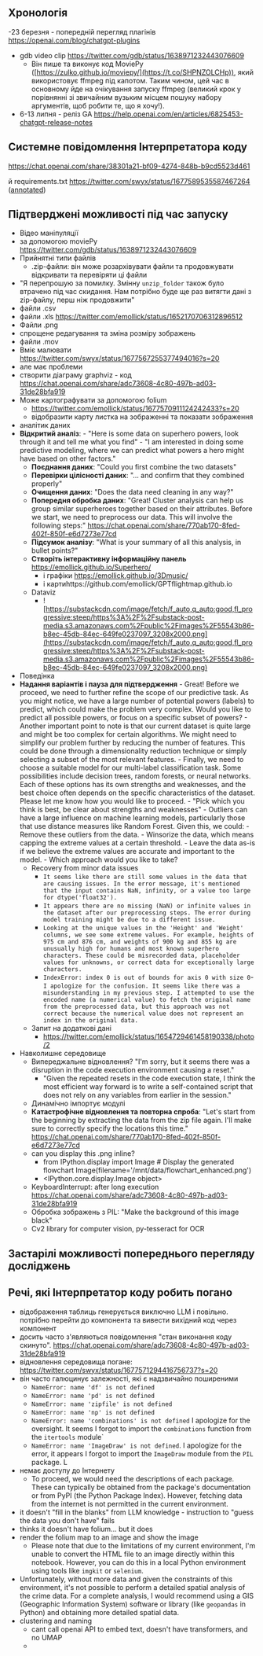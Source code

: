 ## Хронологія
-23 березня - попередній перегляд плагінів https://openai.com/blog/chatgpt-plugins
- gdb video clip https://twitter.com/gdb/status/1638971232443076609
	- Він пише та виконує код MoviePy ([https://zulko.github.io/moviepy/](https://t.co/SHPNZOLCHp)), який використовує ffmpeg під капотом. Таким чином, цей час в основному йде на очікування запуску ffmpeg (великий крок у порівнянні зі звичайним вузьким місцем пошуку набору аргументів, щоб робити те, що я хочу!).
- 6-13 липня - реліз GA https://help.openai.com/en/articles/6825453-chatgpt-release-notes

## Системне повідомлення Інтерпретатора коду

https://chat.openai.com/share/38301a21-bf09-4274-848b-b9cd5523d461

й requirements.txt https://twitter.com/swyx/status/1677589535587467264
([annotated](https://chat.openai.com/share/a4336af0-6faa-4ffb-b5b0-a3bd7ef8f3aa))

## Підтверджені можливості під час запуску
- Відео маніпуляції
- за допомогою moviePy https://twitter.com/gdb/status/1638971232443076609
- Прийнятні типи файлів
	- .zip-файли: він може розархівувати файли та продовжувати відкривати та перевіряти ці файли
- "Я перепрошую за помилку. Змінну `unzip_folder` також було втрачено під час скидання. Нам потрібно буде ще раз витягти дані з zip-файлу, перш ніж продовжити"
- файли .csv
- файли .xls https://twitter.com/emollick/status/1652170706312896512
- Файли .png
- спрощене редагування та зміна розміру зображень
- файли .mov
- Вміє малювати https://twitter.com/swyx/status/1677567255377494016?s=20
- але має проблеми
- створити діаграму graphviz - код https://chat.openai.com/share/adc73608-4c80-497b-ad03-31de28bfa919
- Може картографувати за допомогою folium
	- https://twitter.com/emollick/status/1677570911124242433?s=20
	- відобразити карту листка на зображенні та показати зображення
- аналітик даних
- **Відкритий аналіз**:
		- "Here is some data on superhero powers, look through it and tell me what you find"
		- "I am interested in doing some predictive modeling, where we can predict what powers a hero might have based on other factors."
	- **Поєднання даних**: "Could you first combine the two datasets"
	- **Перевірки цілісності даних**: "... and confirm that they combined properly"
	- **Очищення даних**: "Does the data need cleaning in any way?"
	- **Попередня обробка даних**: "Great! Cluster analysis can help us group similar superheroes together based on their attributes. Before we start, we need to preprocess our data. This will involve the following steps:" https://chat.openai.com/share/770ab170-8fed-402f-850f-e6d7273e77cd
	- **Підсумок аналізу**: "What is your summary of all this analysis, in bullet points?"
	- **Створіть інтерактивну інформаційну панель** https://emollick.github.io/Superhero/
		- і графіки https://emollick.github.io/3Dmusic/
		- і картиhttps://github.com/emollick/GPTflightmap.github.io
	- Dataviz
		- ![https://substackcdn.com/image/fetch/f_auto,q_auto:good,fl_progressive:steep/https%3A%2F%2Fsubstack-post-media.s3.amazonaws.com%2Fpublic%2Fimages%2F55543b86-b8ec-45db-84ec-649fe0237097_3208x2000.png](https://substackcdn.com/image/fetch/f_auto,q_auto:good,fl_progressive:steep/https%3A%2F%2Fsubstack-post-media.s3.amazonaws.com%2Fpublic%2Fimages%2F55543b86-b8ec-45db-84ec-649fe0237097_3208x2000.png)
- Поведінка
- **Надання варіантів і пауза для підтвердження**
		- Great! Before we proceed, we need to further refine the scope of our predictive task. As you might notice, we have a large number of potential powers (labels) to predict, which could make the problem very complex. Would you like to predict all possible powers, or focus on a specific subset of powers?
		- Another important point to note is that our current dataset is quite large and might be too complex for certain algorithms. We might need to simplify our problem further by reducing the number of features. This could be done through a dimensionality reduction technique or simply selecting a subset of the most relevant features.
		- Finally, we need to choose a suitable model for our multi-label classification task. Some possibilities include decision trees, random forests, or neural networks. Each of these options has its own strengths and weaknesses, and the best choice often depends on the specific characteristics of the dataset. Please let me know how you would like to proceed.
		- "Pick which you think is best, be clear about strengths and weaknesses"
		- Outliers can have a large influence on machine learning models, particularly those that use distance measures like Random Forest. Given this, we could:
			-   Remove these outliers from the data.
			-   Winsorize the data, which means capping the extreme values at a certain threshold.
			-   Leave the data as-is if we believe the extreme values are accurate and important to the model.
		- Which approach would you like to take?
	- Recovery from minor data issues
		- `It seems like there are still some values in the data that are causing issues. In the error message, it's mentioned that the input contains NaN, infinity, or a value too large for dtype('float32').`
		- `It appears there are no missing (NaN) or infinite values in the dataset after our preprocessing steps. The error during model training might be due to a different issue.`
		- `Looking at the unique values in the 'Height' and 'Weight' columns, we see some extreme values. For example, heights of 975 cm and 876 cm, and weights of 900 kg and 855 kg are unusually high for humans and most known superhero characters. These could be misrecorded data, placeholder values for unknowns, or correct data for exceptionally large characters.`
		- `IndexError: index 0 is out of bounds for axis 0 with size 0`-  `I apologize for the confusion. It seems like there was a misunderstanding in my previous step. I attempted to use the encoded name (a numerical value) to fetch the original name from the preprocessed data, but this approach was not correct because the numerical value does not represent an index in the original data.`
	- Запит на додаткові дані
		- https://twitter.com/emollick/status/1654729461458190338/photo/2
- Навколишнє середовище
	- Випереджальне відновлення? "I'm sorry, but it seems there was a disruption in the code execution environment causing a reset."
		- "Given the repeated resets in the code execution state, I think the most efficient way forward is to write a self-contained script that does not rely on any variables from earlier in the session."
	- Динамічно імпортує модулі
	- **Катастрофічне відновлення та повторна спроба**: "Let's start from the beginning by extracting the data from the zip file again. I'll make sure to correctly specify the locations this time." https://chat.openai.com/share/770ab170-8fed-402f-850f-e6d7273e77cd
	- can you display this .png inline?
		- from IPython.display import Image # Display the generated flowchart Image(filename='/mnt/data/flowchart_enhanced.png')
		- <IPython.core.display.Image object>
	- KeyboardInterrupt: after long execution https://chat.openai.com/share/adc73608-4c80-497b-ad03-31de28bfa919
	- Обробка зображень з PIL: "Make the background of this image black"
	- Cv2 library for computer vision, py-tesseract for OCR
	

## Застарілі можливості попереднього перегляду досліджень



## Речі, які Інтерпретатор коду робить погано

- відображення таблиць генерується виключно LLM і повільно. потрібно перейти до компонента та вивести вихідний код через компонент
- досить часто з'являються повідомлення "стан виконання коду скинуто". https://chat.openai.com/share/adc73608-4c80-497b-ad03-31de28bfa919
- відновлення середовища погане: https://twitter.com/swyx/status/1677571294416756737?s=20
- він часто галюцинує залежності, які є надзвичайно поширеними
	- `NameError: name 'df' is not defined`
	- `NameError: name 'pd' is not defined`
	- `NameError: name 'zipfile' is not defined`
	- `NameError: name 'np' is not defined`
	- `NameError: name 'combinations' is not defined` I apologize for the oversight. It seems I forgot to import the `combinations` function from the `itertools` module`
	- `NameError: name 'ImageDraw' is not defined`. I apologize for the error, it appears I forgot to import the `ImageDraw` module from the `PIL` package. L
- немає доступу до Інтернету
	- To proceed, we would need the descriptions of each package. These can typically be obtained from the package's documentation or from PyPI (the Python Package Index). However, fetching data from the internet is not permitted in the current environment.
- it doesn't "fill in the blanks" from LLM knowledge - instruction to "guess the data you don't have" fails
- thinks it doesn't have folium... but it does
- render the folium map to an image and show the image
	- Please note that due to the limitations of my current environment, I'm unable to convert the HTML file to an image directly within this notebook. However, you can do this in a local Python environment using tools like `imgkit` or `selenium`.
- Unfortunately, without more data and given the constraints of this environment, it's not possible to perform a detailed spatial analysis of the crime data. For a complete analysis, I would recommend using a GIS (Geographic Information System) software or library (like `geopandas` in Python) and obtaining more detailed spatial data.
- clustering and naming
	- cant call openai API to embed text, doesn't have transformers, and no UMAP
	- 
